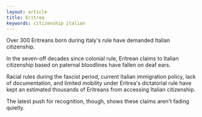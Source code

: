 ```yaml
---
layout: article
title: Eritrea
keywords: citizenship italian
---
```


Over 300 Eritreans born during Italy's rule have demanded Italian citizenship.

In the seven-off decades since colonial rule, Eritrean claims to Italian citizenship based on paternal bloodlines have fallen on deaf ears.

Racial rules during the fascist period, current Italian immigration policy, lack of documentation, and limited mobility under Eritrea's dictatorial rule have kept an estimated thousands of Eritreans from accessing Italian citizenship.

The latest push for recognition, though, shows these claims aren't fading quietly.
